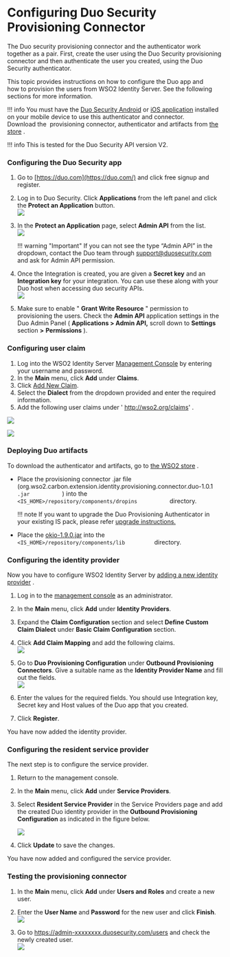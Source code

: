 # Configuring Duo Security Provisioning Connector

The Duo security provisioning connector and the authenticator work
together as a pair. First, create the user using the Duo Security
provisioning connector and then authenticate the user you created, using
the Duo Security authenticator.

This topic provides instructions on how to configure the Duo app and
how to provision the users from WSO2 Identity Server. See the following
sections for more information.

!!! info 
    You must have the [Duo Security
    Android](https://play.google.com/store/apps/details?id=com.duosecurity.duomobile&hl=en)
    or [iOS
    application](https://itunes.apple.com/us/app/duo-mobile/id422663827?mt=8)
    installed on your mobile device to use this authenticator and
    connector.  
    Download the  provisioning connector, authenticator and artifacts from
    [the
    store](https://store.wso2.com/store/assets/isconnector/details/ef24e15b-8a53-4b8d-898e-108a04dc8f73)
    .

!!! info 
    This is tested for the Duo Security API version V2.

### Configuring the Duo Security app

1.  Go to [https://duo.com](https://duo.com/) and click free signup and
    register.
2.  Log in to Duo Security. Click **Applications** from the left panel
    and click the **Protect an Application** button.  
    ![](../assets/img/51486739/51451210.png) 
3.  In the **Protect an Application** page, select **Admin API** from
    the list.  
    ![](../assets/img/51486739/51451211.png) 

    !!! warning "Important"
        If you can not see the type “Admin API” in the
        dropdown, contact the Duo team through <support@duosecurity.com> and
        ask for Admin API permission.
    

4.  Once the Integration is created, you are given a **Secret key** and
    an **Integration key** for your integration. You can use these along
    with your Duo host when accessing duo security APIs.  
    ![](../assets/img/51486739/51451212.png) 
5.  Make sure to enable " **Grant Write Resource** " permission to
    provisioning the users. Check the **Admin API** application settings
    in the Duo Admin Panel ( **Applications \> Admin API,** scroll down
    to **Settings** section **\>** **Permissions** ).

### Configuring user claim

1.  Log into the WSO2 Identity Server [Management
    Console](../../setup/getting-started-with-the-management-console)
    by entering your username and password.
2.  In the **Main** menu, click **Add** under **Claims**.
3.  Click [Add New
    Claim](../../learn/adding-claim-mapping).
4.  Select the **Dialect** from the dropdown provided and enter the
    required information.
5.  Add the following user claims under ' http://wso2.org/claims' .

![](../assets/img/51486808/51451229.png) 

![](../assets/img/51486808/51451230.png) 

### Deploying Duo artifacts

To download the authenticator and artifacts, go to [the WSO2
store](https://store.wso2.com/store/assets/isconnector/list?q=%22_default%22%3A%22Duo%22)
.

-   Place the provisioning connector .jar file
    (org.wso2.carbon.extension.identity.provisioning.connector.duo-1.0.1
    `            .jar           ` ) into the
    `            <IS_HOME>/repository/components/dropins           `
    directory.

    !!! note
        If you want to upgrade the Duo Provisioning Authenticator in your
        existing IS pack, please refer [upgrade
        instructions.](../../develop/upgrading-an-authenticator)
    
-   Place the [okio-1.9.0.jar](https://github.com/square/okio/tree/okio-parent-1.9.0#download) into
    the `           <IS_HOME>/repository/components/lib          `
    directory.

### Configuring the identity provider

Now you have to configure WSO2 Identity Server by [adding a new identity
provider](../../learn/adding-and-configuring-an-identity-provider)
.

1.  Log in to the [management
    console](../../setup/getting-started-with-the-management-console)
    as an administrator.
2.  In the **Main** menu, click **Add** under **Identity Providers**.
3.  Expand the **Claim Configuration** section and select **Define
    Custom Claim Dialect** under **Basic Claim Configuration** section.
4.  Click **Add Claim Mapping** and add the following claims.  
    ![](../assets/img/51486808/51451231.png) 
5.  Go to **Duo Provisioning Configuration** under **Outbound
    Provisioning Connectors**. Give a suitable name as the **Identity
    Provider Name** and fill out the fields.  
    ![](../assets/img/51486808/53284965.png) 
6.  Enter the values for the required fields. You should use Integration
    key, Secret key and Host values of the Duo app that you created.

7.  Click **Register**.

You have now added the identity provider.

### Configuring the resident service provider

The next step is to configure the service provider.

1.  Return to the management console.

2.  In the **Main** menu, click **Add** under **Service Providers**.
3.  Select **Resident Service Provider** in the Service Providers page
    and add the created Duo identity provider in the **Outbound
    Provisioning Configuration** as indicated in the figure below.  
    
    ![](../assets/img/51486808/51451232.png) 

4.  Click **Update** to save the changes.

You have now added and configured the service provider.

### Testing the provisioning connector

1.  In the **Main** menu, click **Add** under **Users and Roles** and
    create a new user.

2.  Enter the **User Name** and **Password** for the new user and click
    **Finish**.  
    ![](../assets/img/51486808/51451233.png) 

3.  Go to <https://admin-xxxxxxxx.duosecurity.com/users> and check the
    newly created user.  
    ![](../assets/img/51486808/57008458.png) 
